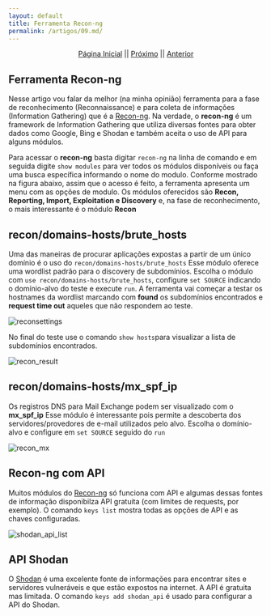 ```yaml
---
layout: default
title: Ferramenta Recon-ng
permalink: /artigos/09.md/
---
```

  
  
<p align="center">
 <a href="https://carineconstantino.github.io/cybersecurity/">Página Inicial</a>
 || 
 <a href="https://carineconstantino.github.io/cybersecurity/">Próximo</a>  
 || 
 <a href="https://carineconstantino.github.io/cybersecurity/artigos/08.md">Anterior</a>   
</p>

## Ferramenta Recon-ng

Nesse artigo vou falar da melhor (na minha opinião) ferramenta para a fase de reconhecimento (Reconnaissance) e para coleta de informações (Information Gathering) que é a [Recon-ng](https://github.com/lanmaster53/recon-ng). Na verdade, o **recon-ng** é um framework de Information Gathering que utiliza diversas fontes para obter dados como Google, Bing e Shodan e também aceita o uso de API para alguns módulos.

Para acessar o **recon-ng** basta digitar ```recon-ng``` na linha de comando e em seguida digite ```show modules``` para ver todos os módulos disponíveis ou faça uma busca específica informando o nome do modulo. Conforme mostrado na figura abaixo, assim que o acesso é feito, a ferramenta apresenta um menu com as opções de modulo. Os módulos oferecidos são **Recon, Reporting, Import, Exploitation e Discovery** e, na fase de reconhecimento, o mais interessante é o módulo **Recon**

## recon/domains-hosts/brute_hosts

Uma das maneiras de procurar aplicações expostas a partir de um único domínio é o uso do ```recon/domains-hosts/brute_hosts``` Esse módulo oferece uma wordlist padrão para o discovery de subdomínios. Escolha o módulo com ```use recon/domains-hosts/brute_hosts```, configure ```set SOURCE``` indicando o domínio-alvo do teste e execute ```run```. A ferramenta vai começar a testar os hostnames da wordlist marcando com **found** os subdomínios encontrados e **request time out** aqueles que não respondem ao teste. 

![reconsettings](https://carineconstantino.github.io/cybersecurity/artigos/imagens/reconsettings.png)

No final do teste use o comando ```show hosts```para visualizar a lista de subdomínios encontrados. 

![recon_result](https://carineconstantino.github.io/cybersecurity/artigos/imagens/recon_result.png)

## recon/domains-hosts/mx_spf_ip

Os registros DNS para Mail Exchange podem ser visualizado com o **mx_spf_ip** Esse módulo é interessante pois permite a descoberta dos servidores/provedores de e-mail utilizados pelo alvo. Escolha o domínio-alvo e configure em ```set SOURCE``` seguido do ```run```

![recon_mx](https://carineconstantino.github.io/cybersecurity/artigos/imagens/recon_mx.png)

## Recon-ng com API

Muitos módulos do [Recon-ng](https://github.com/lanmaster53/recon-ng) só funciona com API e algumas dessas fontes de informação disponibilza API gratuita (com limites de requests, por exemplo). O comando  ```keys list``` mostra todas as opções de API e as chaves configuradas. 

![shodan_api_list](https://carineconstantino.github.io/artigos/imagens/shodan_api_list.png)

## API Shodan 

O [Shodan](https://www.shodan.io) é uma excelente fonte de informações para encontrar sites e servidores vulneráveis e que estão expostos na internet. A API é gratuita mas limitada. O comando ```keys add shodan_api``` é usado para configurar a API do Shodan. 





